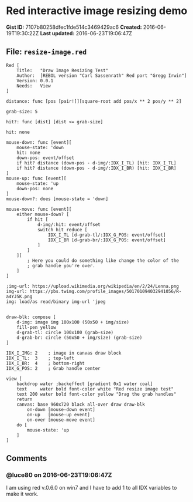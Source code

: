 # Red interactive image resizing demo

**Gist ID:** 7107b80258dfec1fde514c3469429ac6
**Created:** 2016-06-19T19:30:22Z
**Last updated:** 2016-06-23T19:06:47Z

## File: `resize-image.red`

```Red
Red [
	Title:   "Draw Image Resizing Test"
	Author:  [REBOL version "Carl Sassenrath" Red port "Gregg Irwin"]
	Version: 0.0.1
	Needs:   View
]

distance: func [pos [pair!]][square-root add pos/x ** 2 pos/y ** 2]

grab-size: 5

hit?: func [dist] [dist <= grab-size]

hit: none

mouse-down: func [event][
	mouse-state: 'down
	hit: none
	down-pos: event/offset
	if hit? distance (down-pos - d-img/:IDX_I_TL) [hit: IDX_I_TL]
	if hit? distance (down-pos - d-img/:IDX_I_BR) [hit: IDX_I_BR]
]
mouse-up: func [event][
	mouse-state: 'up
	down-pos: none
]
mouse-down?: does [mouse-state = 'down]

mouse-move: func [event][
	either mouse-down? [
		if hit [
			d-img/:hit: event/offset
			switch hit reduce [
				IDX_I_TL [d-grab-tl/:IDX_G_POS: event/offset]
				IDX_I_BR [d-grab-br/:IDX_G_POS: event/offset]
			]
		]
	][
		; Here you could do something like change the color of the 
		; grab handle you're over.
	]
]

;img-url: https://upload.wikimedia.org/wikipedia/en/2/24/Lenna.png
img-url: https://pbs.twimg.com/profile_images/501701094032941056/R-a4YJ5K.png
img: load/as read/binary img-url 'jpeg


draw-blk: compose [
	d-img: image img 100x100 (50x50 + img/size)
	fill-pen yellow
	d-grab-tl: circle 100x100 (grab-size)
	d-grab-br: circle (50x50 + img/size) (grab-size)
]

IDX_I_IMG: 2    ; image in canvas draw block
IDX_I_TL:  3    ; top-left
IDX_I_BR:  4    ; bottom-right
IDX_G_POS: 2	; Grab handle center

view [
	backdrop water ;backeffect [gradient 0x1 water coal]
	text     water bold font-color white "Red resize image test"
	text 200 water bold font-color yellow "Drag the grab handles"
	return
	canvas: base 960x720 black all-over draw draw-blk
		on-down [mouse-down event]
		on-up   [mouse-up event]
		on-over [mouse-move event]
	do [
		mouse-state: 'up
	]
]

```

## Comments

### @luce80 on 2016-06-23T19:06:47Z

I am using red v.0.6.0 on win7 and I have to add 1 to all IDX variables to make it work.


